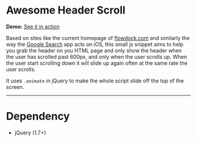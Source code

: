 Awesome Header Scroll
=====================

**Demo:** [See it in action](http://awesome-header.herokuapp.com/example)

Based on sites like the current homepage of [flowdock.com](http://www.flowdock.com) and similarly the way the [Google Search](https://itunes.apple.com/us/app/google-search/id284815942) app acts on iOS, this small js snippet aims to help you grab the header on you HTML page and only show the header when the user has scrolled past 600px, and only when the user scrolls up.  When the user start scrolling down it will slide up again often at the same rate the user scrolls.

It uses `.animate` in jQuery to make the whole script slide off the top of the screen.

---

Dependency
=============

* jQuery (1.7+)